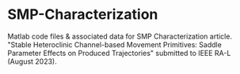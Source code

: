 # SMP-Characterization
Matlab code files &amp; associated data for SMP Characterization article.
"Stable Heteroclinic Channel-based Movement Primitives: Saddle Parameter Effects on Produced Trajectories" submitted to IEEE RA-L (August 2023).
